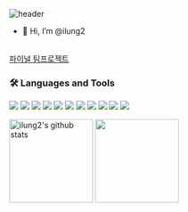 ![header](https://capsule-render.vercel.app/api?type=waving&color=gradient&height=250&section=header&text=ilung2&fontSize=90)
<!--
![header](https://capsule-render.vercel.app/api?type=rounded&color=gradient&height=250&section=header&text=sunyoung&fontSize=90)
-->

- 👋 Hi, I’m @ilung2


<br>
<a href="https://github.com/ilung2/-Final_Project">파이널 팀프로젝트</a>

### 🛠 Languages and Tools
<img src="https://img.shields.io/badge/java-007396?style=flat-square&logo=OpenJDK&logoColor=white"/> <img src="https://img.shields.io/badge/JavaScript-F7DF1E?style=flat-square&logo=JavaScript&logoColor=white"/> <img src="https://img.shields.io/badge/HTML5-E34F26?style=flat-square&logo=HTML5&logoColor=white"/>  <img src="https://img.shields.io/badge/CSS3-1572B6?style=flat-square&logo=CSS3&logoColor=white"/>
<img src="https://img.shields.io/badge/spring-6DB33F?style=flat-square&logo=spring&logoColor=white">
<img src="https://img.shields.io/badge/mysql-4479A1?style=flat-square&logo=mysql&logoColor=white">
<img src="https://img.shields.io/badge/Tomcat-F8DC75?style=flat-square&logo=apachetomcat&logoColor=black">
<img src="https://img.shields.io/badge/eclipse-2C2255?style=flat-square&logo=eclipseide&logoColor=white">
<img src="https://img.shields.io/badge/VSCode-007ACC?style=flat-square&logo=visualstudiocode&logoColor=white">
<img src="https://img.shields.io/badge/Git-F05032?style=flat-square&logo=git&logoColor=white">
<img src="https://img.shields.io/badge/postman-FF6C37?style=flat-square&logo=postman&logoColor=white">


<a href="https://github.com/ilung2"><img align="center" style="height:150px" src="https://github-readme-stats.vercel.app/api?username=ilung2&show_icons=true&include_all_commits=true&theme=nord&hide_border=true" alt="ilung2's github stats" /></a>
<a href="https://github.com/ilung2"><img align="center" style="height:150px" src="https://github-readme-stats.vercel.app/api/top-langs/?username=ilung2&layout=compact&theme=nord&hide_border=true" /></a> 




